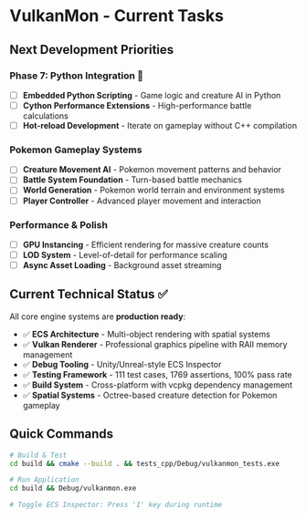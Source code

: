 # VulkanMon - Current Tasks

## Next Development Priorities

### Phase 7: Python Integration 🐍
- [ ] **Embedded Python Scripting** - Game logic and creature AI in Python
- [ ] **Cython Performance Extensions** - High-performance battle calculations
- [ ] **Hot-reload Development** - Iterate on gameplay without C++ compilation

### Pokemon Gameplay Systems
- [ ] **Creature Movement AI** - Pokemon movement patterns and behavior
- [ ] **Battle System Foundation** - Turn-based battle mechanics
- [ ] **World Generation** - Pokemon world terrain and environment systems
- [ ] **Player Controller** - Advanced player movement and interaction

### Performance & Polish
- [ ] **GPU Instancing** - Efficient rendering for massive creature counts
- [ ] **LOD System** - Level-of-detail for performance scaling
- [ ] **Async Asset Loading** - Background asset streaming

## Current Technical Status ✅

All core engine systems are **production ready**:
- ✅ **ECS Architecture** - Multi-object rendering with spatial systems
- ✅ **Vulkan Renderer** - Professional graphics pipeline with RAII memory management
- ✅ **Debug Tooling** - Unity/Unreal-style ECS Inspector
- ✅ **Testing Framework** - 111 test cases, 1769 assertions, 100% pass rate
- ✅ **Build System** - Cross-platform with vcpkg dependency management
- ✅ **Spatial Systems** - Octree-based creature detection for Pokemon gameplay

## Quick Commands

```bash
# Build & Test
cd build && cmake --build . && tests_cpp/Debug/vulkanmon_tests.exe

# Run Application
cd build && Debug/vulkanmon.exe

# Toggle ECS Inspector: Press 'I' key during runtime
```